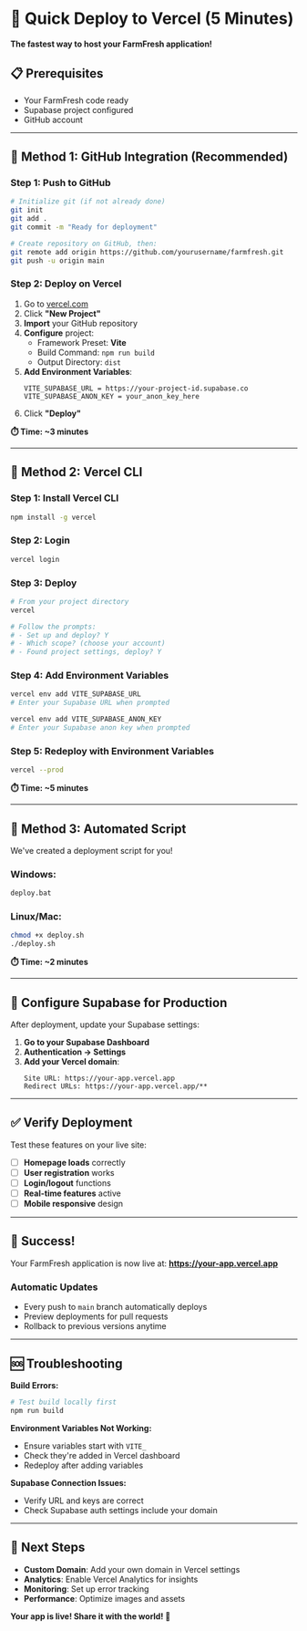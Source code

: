 # 🚀 Quick Deploy to Vercel (5 Minutes)

**The fastest way to host your FarmFresh application!**

## 📋 Prerequisites
- Your FarmFresh code ready
- Supabase project configured
- GitHub account

---

## 🎯 Method 1: GitHub Integration (Recommended)

### Step 1: Push to GitHub
```bash
# Initialize git (if not already done)
git init
git add .
git commit -m "Ready for deployment"

# Create repository on GitHub, then:
git remote add origin https://github.com/yourusername/farmfresh.git
git push -u origin main
```

### Step 2: Deploy on Vercel
1. Go to [vercel.com](https://vercel.com)
2. Click **"New Project"**
3. **Import** your GitHub repository
4. **Configure** project:
   - Framework Preset: **Vite**
   - Build Command: `npm run build`
   - Output Directory: `dist`
5. **Add Environment Variables**:
   ```
   VITE_SUPABASE_URL = https://your-project-id.supabase.co
   VITE_SUPABASE_ANON_KEY = your_anon_key_here
   ```
6. Click **"Deploy"**

**⏱️ Time: ~3 minutes**

---

## 🎯 Method 2: Vercel CLI

### Step 1: Install Vercel CLI
```bash
npm install -g vercel
```

### Step 2: Login
```bash
vercel login
```

### Step 3: Deploy
```bash
# From your project directory
vercel

# Follow the prompts:
# - Set up and deploy? Y
# - Which scope? (choose your account)
# - Found project settings, deploy? Y
```

### Step 4: Add Environment Variables
```bash
vercel env add VITE_SUPABASE_URL
# Enter your Supabase URL when prompted

vercel env add VITE_SUPABASE_ANON_KEY  
# Enter your Supabase anon key when prompted
```

### Step 5: Redeploy with Environment Variables
```bash
vercel --prod
```

**⏱️ Time: ~5 minutes**

---

## 🎯 Method 3: Automated Script

We've created a deployment script for you!

### Windows:
```cmd
deploy.bat
```

### Linux/Mac:
```bash
chmod +x deploy.sh
./deploy.sh
```

**⏱️ Time: ~2 minutes**

---

## 🔧 Configure Supabase for Production

After deployment, update your Supabase settings:

1. **Go to your Supabase Dashboard**
2. **Authentication → Settings**
3. **Add your Vercel domain**:
   ```
   Site URL: https://your-app.vercel.app
   Redirect URLs: https://your-app.vercel.app/**
   ```

---

## ✅ Verify Deployment

Test these features on your live site:

- [ ] **Homepage loads** correctly
- [ ] **User registration** works
- [ ] **Login/logout** functions  
- [ ] **Real-time features** active
- [ ] **Mobile responsive** design

---

## 🎉 Success!

Your FarmFresh application is now live at:
**https://your-app.vercel.app**

### Automatic Updates
- Every push to `main` branch automatically deploys
- Preview deployments for pull requests
- Rollback to previous versions anytime

---

## 🆘 Troubleshooting

**Build Errors:**
```bash
# Test build locally first
npm run build
```

**Environment Variables Not Working:**
- Ensure variables start with `VITE_`
- Check they're added in Vercel dashboard
- Redeploy after adding variables

**Supabase Connection Issues:**
- Verify URL and keys are correct
- Check Supabase auth settings include your domain

---

## 🚀 Next Steps

- **Custom Domain**: Add your own domain in Vercel settings
- **Analytics**: Enable Vercel Analytics for insights
- **Monitoring**: Set up error tracking
- **Performance**: Optimize images and assets

**Your app is live! Share it with the world! 🌟**